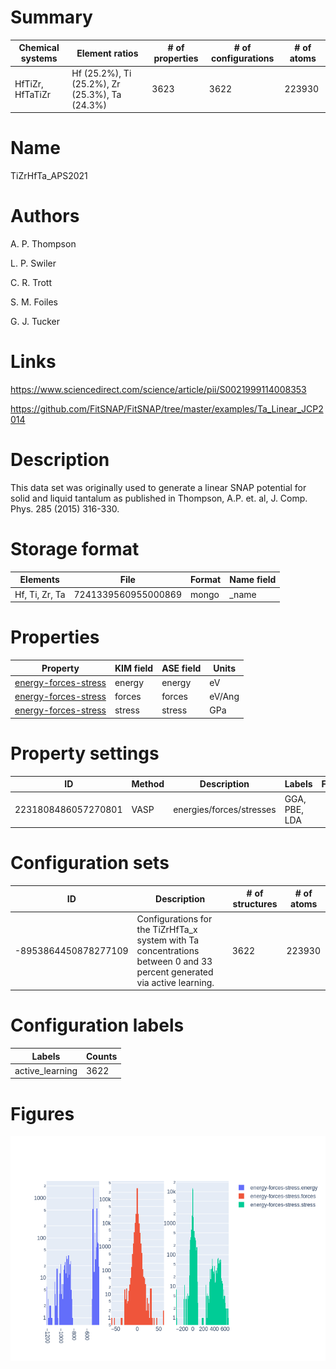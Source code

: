 
# Summary
|Chemical systems|Element ratios|# of properties|# of configurations|# of atoms|
|---|---|---|---|---|
|HfTiZr, HfTaTiZr|Hf (25.2%), Ti (25.2%), Zr (25.3%), Ta (24.3%)|3623|3622|223930|

# Name

TiZrHfTa_APS2021

# Authors

A. P. Thompson

L. P. Swiler

C. R. Trott

S. M. Foiles

G. J. Tucker

# Links

https://www.sciencedirect.com/science/article/pii/S0021999114008353

https://github.com/FitSNAP/FitSNAP/tree/master/examples/Ta_Linear_JCP2014

# Description

This data set was originally used to generate a linear SNAP potential for solid and liquid tantalum as published in Thompson, A.P. et. al, J. Comp. Phys. 285 (2015) 316-330.

# Storage format

|Elements|File|Format|Name field|
|---|---|---|---|
| Hf, Ti, Zr, Ta | 7241339560955000869 | mongo | _name |

# Properties

|Property|KIM field|ASE field|Units
|---|---|---|---|
| [energy-forces-stress](/home/jvita/scripts/colabfit-tools/colabfit/examples/TiZrHfTa_APS2021/energy-forces-stress.edn) | energy | energy | eV
| [energy-forces-stress](/home/jvita/scripts/colabfit-tools/colabfit/examples/TiZrHfTa_APS2021/energy-forces-stress.edn) | forces | forces | eV/Ang
| [energy-forces-stress](/home/jvita/scripts/colabfit-tools/colabfit/examples/TiZrHfTa_APS2021/energy-forces-stress.edn) | stress | stress | GPa

# Property settings

|ID|Method|Description|Labels|Files|
|---|---|---|---|---|
| 2231808486057270801 | VASP | energies/forces/stresses | GGA, PBE, LDA |  |

# Configuration sets

|ID|Description|# of structures| # of atoms|
|---|---|---|---|
| -8953864450878277109 | Configurations for the TiZrHfTa_x system with Ta concentrations between 0 and 33 percent generated via active learning. | 3622 | 223930 |

# Configuration labels

|Labels|Counts|
|---|---|
| active_learning | 3622 |

# Figures
![The results of plot_histograms](histograms.png)

